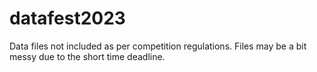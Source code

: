 # datafest2023

Data files not included as per competition regulations. Files may be a bit messy due to the short time deadline.
